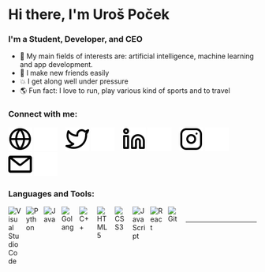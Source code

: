 # Hi there, I'm Uroš Poček

### I'm a Student, Developer, and CEO

- 🌱 My main fields of interests are: artificial intelligence, machine learning and app development.
- 👋 I make new friends easily
- 💥 I get along well under pressure
- 🌎 Fun fact: I love to run, play various kind of sports and to travel

### Connect with me:

[![website](./img/globe-light.svg)](https://mattmarketing.rs/#gh-light-mode-only)
[![website](./img/globe-dark.svg)](https://mattmarketing.rs/#gh-dark-mode-only)
&nbsp;&nbsp;
[![website](./img/twitter-light.svg)](https://twitter.com/Pocek_Uros#gh-light-mode-only)
[![website](./img/twitter-dark.svg)](https://twitter.com/Pocek_Uros#gh-dark-mode-only)
&nbsp;&nbsp;
[![website](./img/linkedin-light.svg)](https://www.linkedin.com/in/uro%C5%A1-po%C4%8Dek-9a161b1b2#gh-light-mode-only)
[![website](./img/linkedin-dark.svg)](https://www.linkedin.com/in/uro%C5%A1-po%C4%8Dek-9a161b1b2#gh-dark-mode-only)
&nbsp;&nbsp;
[![website](./img/instagram-light.svg)](https://www.instagram.com/_pocek#gh-light-mode-only)
[![website](./img/instagram-dark.svg)](https://www.instagram.com/_pocek#gh-dark-mode-only)
&nbsp;&nbsp;
[![website](./img/mail-light.svg)](mailto:uros.pocek@gmail.com#gh-light-mode-only)
[![website](./img/mail-dark.svg)](mailto:uros.pocek@gmail.com#gh-dark-mode-only)

### Languages and Tools:

<img align="left" alt="Visual Studio Code" width="26px" src="https://cdn.jsdelivr.net/gh/devicons/devicon/icons/vscode/vscode-original.svg" style="padding-right:10px;" />
<img align="left" alt="Python" width="26px" src="https://cdn.jsdelivr.net/gh/devicons/devicon/icons/python/python-original.svg" style="padding-right:10px;" />
<img align="left" alt="Java" width="26px" src="https://cdn.jsdelivr.net/gh/devicons/devicon/icons/java/java-original.svg" style="padding-right:10px;" />
<img align="left" alt="Golang" width="26px" src="https://cdn.jsdelivr.net/gh/devicons/devicon/icons/go/go-original.svg" style="padding-right:10px;" />
<img align="left" alt="C++" width="26px" src="https://cdn.jsdelivr.net/gh/devicons/devicon/icons/cplusplus/cplusplus-original.svg" style="padding-right:10px;" />
<img align="left" alt="HTML5" width="26px" src="https://cdn.jsdelivr.net/gh/devicons/devicon/icons/html5/html5-original.svg" style="padding-right:10px;" />
<img align="left" alt="CSS3" width="26px" src="https://cdn.jsdelivr.net/gh/devicons/devicon/icons/css3/css3-original.svg" style="padding-right:10px;" />
<img align="left" alt="JavaScript" width="26px" src="https://cdn.jsdelivr.net/gh/devicons/devicon/icons/javascript/javascript-original.svg" style="padding-right:10px;" />
<img align="left" alt="React" width="26px" src="https://cdn.jsdelivr.net/gh/devicons/devicon/icons/react/react-original.svg" style="padding-right:10px;" />
<img align="left" alt="Git" width="26px" src="https://cdn.jsdelivr.net/gh/devicons/devicon/icons/git/git-original.svg" style="padding-right:10px;" />

<br />

---

[website]: https://mattmarketing.rs/
[twitter]: https://twitter.com/Pocek_Uros
[youtube]: https://www.youtube.com/channel/UC8l27Nm61zO8mZDjWrdZVbA
[instagram]: https://www.instagram.com/_pocek/
[linkedin]: https://www.linkedin.com/in/uro%C5%A1-po%C4%8Dek-9a161b1b2/
